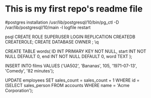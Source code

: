# This is my first repo's readme file
#postgres installation
/usr/lib/postgresql/10/bin/pg_ctl -D /var/lib/postgresql/10/main -l logfile restart

psql
CREATE ROLE <username> SUPERUSER LOGIN REPLICATION CREATEDB CREATEROLE;
CREATE DATABASE <username> OWNER <username>;
\q


CREATE TABLE words(
   ID INT PRIMARY KEY     NOT NULL,
   start           INT    NOT NULL DEFAULT 0,
   end            INT     NOT NULL DEFAULT 0,
   word        	TEXT
);

INSERT INTO films VALUES
    ('UA502', 'Bananas', 105, '1971-07-13', 'Comedy', '82 minutes');

UPDATE employees SET sales_count = sales_count + 1 WHERE id =
  (SELECT sales_person FROM accounts WHERE name = 'Acme Corporation');